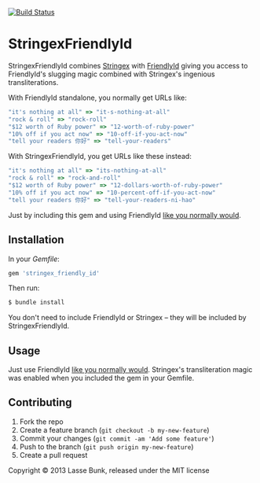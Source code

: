 [![Build Status](https://secure.travis-ci.org/lassebunk/stringex_friendly_id.png)](http://travis-ci.org/lassebunk/stringex_friendly_id)

StringexFriendlyId
==================

StringexFriendlyId combines [Stringex](https://github.com/rsl/stringex) with [FriendlyId](https://github.com/norman/friendly_id) giving you access to FriendlyId's slugging magic combined with Stringex's ingenious transliterations.

With FriendlyId standalone, you normally get URLs like:

```ruby
"it's nothing at all" => "it-s-nothing-at-all"
"rock & roll" => "rock-roll"
"$12 worth of Ruby power" => "12-worth-of-ruby-power"
"10% off if you act now" => "10-off-if-you-act-now"
"tell your readers 你好" => "tell-your-readers"
```

With StringexFriendlyId, you get URLs like these instead:

```ruby
"it's nothing at all" => "its-nothing-at-all"
"rock & roll" => "rock-and-roll"
"$12 worth of Ruby power" => "12-dollars-worth-of-ruby-power"
"10% off if you act now" => "10-percent-off-if-you-act-now"
"tell your readers 你好" => "tell-your-readers-ni-hao"
```

Just by including this gem and using FriendlyId [like you normally would](https://github.com/norman/friendly_id#rails-quickstart).

Installation
------------

In your *Gemfile*:

```ruby
gem 'stringex_friendly_id'
```

Then run:

```bash
$ bundle install
```

You don't need to include FriendlyId or Stringex – they will be included by StringexFriendlyId.

Usage
-----

Just use FriendlyId [like you normally would](https://github.com/norman/friendly_id#rails-quickstart). Stringex's transliteration magic was enabled when you included the gem in your Gemfile.

Contributing
------------

1. Fork the repo
2. Create a feature branch (`git checkout -b my-new-feature`)
3. Commit your changes (`git commit -am 'Add some feature'`)
4. Push to the branch (`git push origin my-new-feature`)
5. Create a pull request

Copyright &copy; 2013 Lasse Bunk, released under the MIT license
